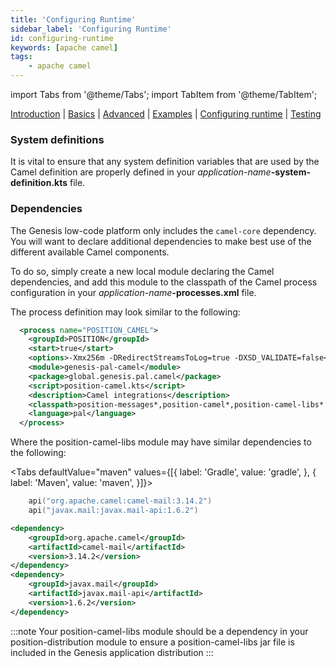 ```yaml
---
title: 'Configuring Runtime'
sidebar_label: 'Configuring Runtime'
id: configuring-runtime
keywords: [apache camel]
tags:
    - apache camel
---
```


import Tabs from '@theme/Tabs';
import TabItem from '@theme/TabItem';

[Introduction](/server/integration/apache-camel/introduction/)  | [Basics](/server/integration/apache-camel/basics) | [Advanced](/server/integration/apache-camel/advanced) | [Examples](/server/integration/apache-camel/examples) | [Configuring runtime](/server/integration/apache-camel/configuring-runtime) | [Testing](/server/integration/apache-camel/testing)

### System definitions
It is vital to ensure that any system definition variables that are used by the Camel definition are properly defined in your _application-name_**-system-definition.kts** file.

### Dependencies
The Genesis low-code platform only includes the `camel-core` dependency. You will want to declare additional dependencies to make best use of the different available Camel components.

To do so, simply create a new local module declaring the Camel dependencies, and add this module to the classpath of the Camel process configuration in your _application-name_**-processes.xml** file.

The process definition may look similar to the following:

```xml
  <process name="POSITION_CAMEL">
    <groupId>POSITION</groupId>
    <start>true</start>
    <options>-Xmx256m -DRedirectStreamsToLog=true -DXSD_VALIDATE=false</options>
    <module>genesis-pal-camel</module>
    <package>global.genesis.pal.camel</package>
    <script>position-camel.kts</script>
    <description>Camel integrations</description>
    <classpath>position-messages*,position-camel*,position-camel-libs*.jar</classpath>
    <language>pal</language>
  </process>
```

Where the position-camel-libs module may have similar dependencies to the following:

<Tabs defaultValue="maven" values={[{ label: 'Gradle', value: 'gradle', }, { label: 'Maven', value: 'maven', }]}>
<TabItem value="gradle">

```kotlin
    api("org.apache.camel:camel-mail:3.14.2")
    api("javax.mail:javax.mail-api:1.6.2")
```

</TabItem>
<TabItem value="maven">

```xml
<dependency>
	<groupId>org.apache.camel</groupId>
	<artifactId>camel-mail</artifactId>
	<version>3.14.2</version>
</dependency>
<dependency>
	<groupId>javax.mail</groupId>
	<artifactId>javax.mail-api</artifactId>
	<version>1.6.2</version>
</dependency>
```

</TabItem>
</Tabs>

:::note
Your position-camel-libs module should be a dependency in your position-distribution module to ensure a position-camel-libs jar file is included in the Genesis application distribution
:::